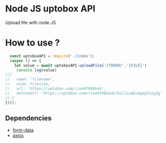# Node JS uptobox API

Upload file with node JS

# How to use ?

````javascript
  const uptoboxAPI = require('./index');
  (async () => {
    let value = await uptoboxAPI.uploadFile('{TOKEN}','{FILE}')
     console.log(value)
//{
//   name: 'filename',
//   size: filesize,
//   url: 'https://uptobox.com/rieo9f88dudx',
//   deleteUrl: 'https://uptobox.com/rieo9f88dudx?killcode=6gep5zig3g'
// }
})();
````

## Dependencies

- [form-data](https://www.npmjs.com/package/form-data)
- [axios](https://www.npmjs.com/package/axios)